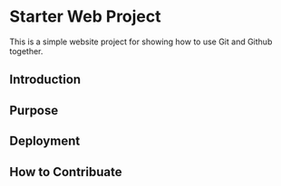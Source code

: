 # Starter Web Project

This is a simple website project for showing how to use Git and Github together.

## Introduction

## Purpose

## Deployment

## How to Contribuate

